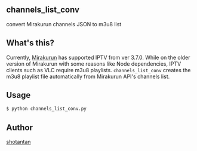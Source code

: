 channels_list_conv
---
[license]: /LICENSE

convert Mirakurun channels JSON to m3u8 list

## What's this?
Currently, [Mirakurun](https://github.com/Chinachu/Mirakurun) has supported IPTV from ver 3.7.0. While on the older version of Mirakurun with some reasons like Node dependencies, IPTV clients such as VLC require m3u8 playlists. `channels_list_conv` creates the m3u8 playlist file automatically from Mirakurun API's channels list.

## Usage
```bash
$ python channels_list_conv.py
```
## Author
[shotantan](https://github.com/shotantan)

